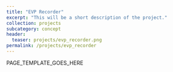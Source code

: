 ```yaml
---
title: "EVP Recorder"
excerpt: "This will be a short description of the project."
collection: projects
subcategory: concept
header: 
  teaser: projects/evp_recorder.png
permalink: /projects/evp_recorder
---
```


PAGE_TEMPLATE_GOES_HERE

